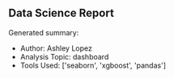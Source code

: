 ## Data Science Report

Generated summary:

- Author: Ashley Lopez
- Analysis Topic: dashboard
- Tools Used: ['seaborn', 'xgboost', 'pandas']
